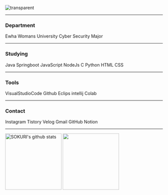 <a id="Yelin's Hub">

![transparent](https://capsule-render.vercel.app/api?type=transparent&fontColor=7B68EE&text=Yelin's%20Hub&height=150&fontSize=60&desc=welcome&descAlignY=75&descAlign=60)

---

### Department
Ewha Womans University
Cyber Security Major

---

### Studying
Java Springboot JavaScript NodeJs C Python HTML CSS

---

### Tools
VisualStudioCode Github Eclips intellij Colab

---

### Contact
Instagram Tistory Velog Gmail GitHub Notion

---


<a href="https://github.com/yelin1197"><img align="center" style="height:180px" src="https://github-readme-stats.vercel.app/api?username=yelin1197&show_icons=true&include_all_commits=true&hide_border=true&bg_color=30,7F7FD5,86A8E7,91eae4&title_color=fff&text_color=fff" alt="SOKURI's github stats" /></a>
<a href="https://github.com/yelin1197"><img align="center" style="height:180px" src="https://github-readme-stats.vercel.app/api/top-langs/?username=yelin1197&layout=compact&hide_border=true&bg_color=30,91eae4,86A8E7&title_color=fff&text_color=fff" /></a> 
